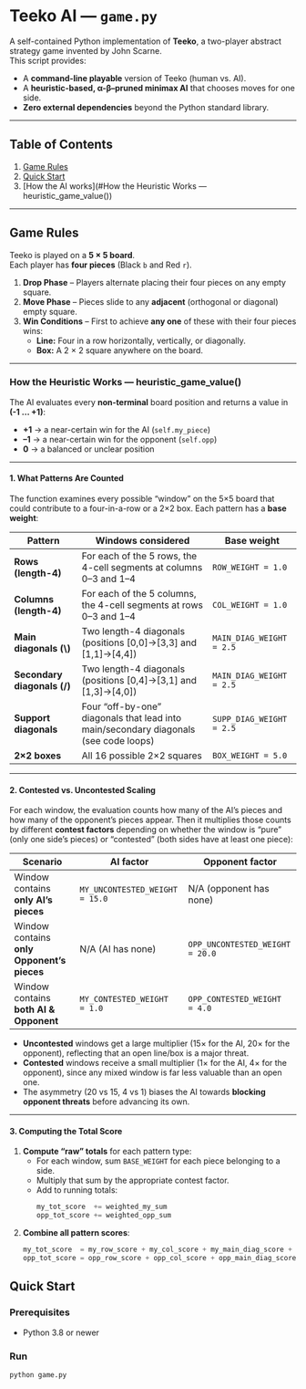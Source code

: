 # Teeko AI — `game.py`

A self-contained Python implementation of **Teeko**, a two-player abstract strategy game invented by John Scarne.  
This script provides:

* A **command-line playable** version of Teeko (human vs. AI).
* A **heuristic-based, α-β–pruned minimax AI** that chooses moves for one side.
* **Zero external dependencies** beyond the Python standard library.

---

## Table of Contents
1. [Game Rules](#game-rules)
2. [Quick Start](#quick-start)
3. [How the AI works](#How the Heuristic Works — heuristic_game_value())

---

## Game Rules
Teeko is played on a **5 × 5 board**.  
Each player has **four pieces** (Black `b` and Red `r`).

1. **Drop Phase** – Players alternate placing their four pieces on any empty square.
2. **Move Phase** – Pieces slide to any **adjacent** (orthogonal or diagonal) empty square.
3. **Win Conditions** – First to achieve **any one** of these with their four pieces wins:
   * **Line:** Four in a row horizontally, vertically, or diagonally.
   * **Box:** A 2 × 2 square anywhere on the board.

---

### How the Heuristic Works — heuristic_game_value()

The AI evaluates every **non-terminal** board position and returns a value in **(-1 … +1)**:
- **+1** → a near-certain win for the AI (`self.my_piece`)
- **–1** → a near-certain win for the opponent (`self.opp`)
- **0**  → a balanced or unclear position

---

#### 1. What Patterns Are Counted

The function examines every possible “window” on the 5×5 board that could contribute to a four-in-a-row or a 2×2 box. Each pattern has a **base weight**:

| Pattern                     | Windows considered                                                                        | Base weight           |
|-----------------------------|-------------------------------------------------------------------------------------------|-----------------------|
| **Rows (length-4)**         | For each of the 5 rows, the 4-cell segments at columns 0–3 and 1–4                        | `ROW_WEIGHT = 1.0`    |
| **Columns (length-4)**      | For each of the 5 columns, the 4-cell segments at rows 0–3 and 1–4                         | `COL_WEIGHT = 1.0`    |
| **Main diagonals (\\)**     | Two length-4 diagonals (positions [0,0]→[3,3] and [1,1]→[4,4])                             | `MAIN_DIAG_WEIGHT = 2.5` |
| **Secondary diagonals (/)** | Two length-4 diagonals (positions [0,4]→[3,1] and [1,3]→[4,0])                             | `MAIN_DIAG_WEIGHT = 2.5` |
| **Support diagonals**       | Four “off-by-one” diagonals that lead into main/secondary diagonals (see code loops)       | `SUPP_DIAG_WEIGHT = 2.5` |
| **2×2 boxes**               | All 16 possible 2×2 squares                                                                 | `BOX_WEIGHT = 5.0`    |

---

#### 2. Contested vs. Uncontested Scaling

For each window, the evaluation counts how many of the AI’s pieces and how many of the opponent’s pieces appear. Then it multiplies those counts by different **contest factors** depending on whether the window is “pure” (only one side’s pieces) or “contested” (both sides have at least one piece):

| Scenario                                | AI factor                | Opponent factor         |
|-----------------------------------------|---------------------------|-------------------------|
| Window contains **only AI’s pieces**      | `MY_UNCONTESTED_WEIGHT  = 15.0` | N/A (opponent has none) |
| Window contains **only Opponent’s pieces** | N/A (AI has none)             | `OPP_UNCONTESTED_WEIGHT = 20.0` |
| Window contains **both AI & Opponent**     | `MY_CONTESTED_WEIGHT    = 1.0`  | `OPP_CONTESTED_WEIGHT   = 4.0`  |

- **Uncontested** windows get a large multiplier (15× for the AI, 20× for the opponent), reflecting that an open line/box is a major threat.
- **Contested** windows receive a small multiplier (1× for the AI, 4× for the opponent), since any mixed window is far less valuable than an open one.
- The asymmetry (20 vs 15, 4 vs 1) biases the AI towards **blocking opponent threats** before advancing its own.

---

#### 3. Computing the Total Score

1. **Compute “raw” totals** for each pattern type:
   - For each window, sum `BASE_WEIGHT` for each piece belonging to a side.
   - Multiply that sum by the appropriate contest factor.
   - Add to running totals:  
     ```python
     my_tot_score  += weighted_my_sum
     opp_tot_score += weighted_opp_sum
     ```
2. **Combine all pattern scores**:
   ```python
   my_tot_score  = my_row_score + my_col_score + my_main_diag_score + my_sec_diag_score + my_support_diag_score + my_box_score
   opp_tot_score = opp_row_score + opp_col_score + opp_main_diag_score + opp_sec_diag_score + opp_support_diag_score + opp_box_score

## Quick Start

### Prerequisites
* Python 3.8 or newer

### Run

```bash
python game.py
